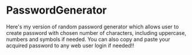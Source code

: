 # PasswordGenerator
Here's my version of random password generator which allows user to create password with chosen number of characters, including uppercase, numbers and symbols if needed.
You can also copy and paste your acquired password to any web user login if needed!! 
